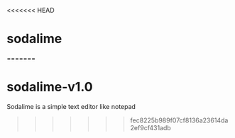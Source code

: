 <<<<<<< HEAD
# sodalime
=======
# sodalime-v1.0
Sodalime is a simple text editor like notepad
>>>>>>> fec8225b989f07cf8136a23614da2ef9cf431adb
